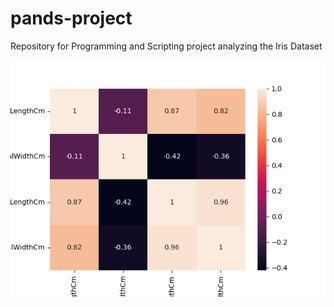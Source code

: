 # pands-project
Repository for Programming and Scripting project analyzing the Iris Dataset

![Correlation Heatmap](correlation_heatmap.png)
